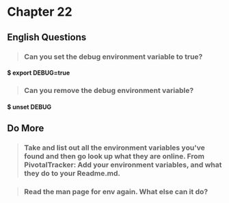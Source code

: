 # Chapter 22

## English Questions

>### Can you set the debug environment variable to true?

#### $ export DEBUG=true

>### Can you remove the debug environment variable?

#### $ unset DEBUG


## Do More

>### Take and list out all the environment variables you've found and then go look up what they are online. From PivotalTracker: Add your environment variables, and what they do to your Readme.md.


####

>### Read the man page for env again. What else can it do?

####

